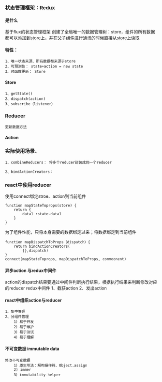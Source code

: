 ### 状态管理框架：Redux
#### 是什么
基于flux的状态管理框架
创建了全局唯一的数据管理树：store，组件的所有数据都可以添加到store上，并在父子组件进行通讯的时候直接从store上读取

#### 特性：
    1、唯一状态来源、所有数据都来源于store
    2、可预测性： state+action = new state
    3、纯函数更新： Store

#### Store
    1、getState()
    2、dispatch(action)
    3、subscribe（listener）
### Reducer
    更新数据方法
#### Action


### 实际使用场景、
    1、combineReducers： 将多个reducer封装成同一个reducer

    2、bindActionCreators：

### react中使用reducer

使用connect绑定stroe、action到当前组件

    function mapStateToprops(store) {
        return {
            data1 :state.data1
        }
    }
为了组件性能，只将本身需要的数据绑定过来；将数据绑定到当前组件


    function mapDispatchToProps（dispatch）{
        return bindActionCreators(
            {},dispatch)
    }
    connect(mapStateToprops, mapDispatchToProps, commoonent)


#### 异步action 与redux中间件

action的dispatch结果要通过中间件判断执行结果，根据执行结果来判断修改对应的reducer 
    redux中间件
        1、截获action
        2、发出action

#### react中组织action与reducer
    1、集中管理
    2、分组件管理
        1）易于开发
        2）易于维护
        3）易于测试
        4）易于理解
#### 不可变数据 immutable data
    修改不可变数据
        1）原生写法：解构操作符、Object.assign
        2) immer
        3）immutability-helper
    